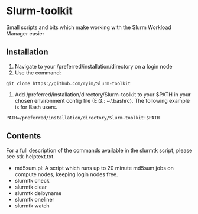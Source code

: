 # Slurm-toolkit
Small scripts and bits which make working with the Slurm Workload Manager easier

## Installation

1. Navigate to your /preferred/installation/directory on a login node
1. Use the command: 
```
git clone https://github.com/ryim/Slurm-toolkit
```
1. Add /preferred/installation/directory/Slurm-toolkit to your $PATH in your chosen environment config file (E.G.: ~/.bashrc). The following example is for Bash users.
```
PATH=/preferred/installation/directory/Slurm-toolkit:$PATH
```

## Contents

For a full description of the commands available in the slurmtk script, please see stk-helptext.txt.

+ md5sum.pl: A script which runs up to 20 minute md5sum jobs on compute nodes, keeping login nodes free.
+ slurmtk check
+ slurmtk clear
+ slurmtk delbyname
+ slurmtk oneliner
+ slurmtk watch
